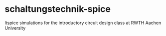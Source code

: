 schaltungstechnik-spice
=======================

ltspice simulations for the introductory circuit design class at RWTH Aachen University
